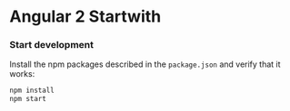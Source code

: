 # Angular 2 Startwith

### Start development

Install the npm packages described in the `package.json` and verify that it works:

```bash
npm install
npm start
```